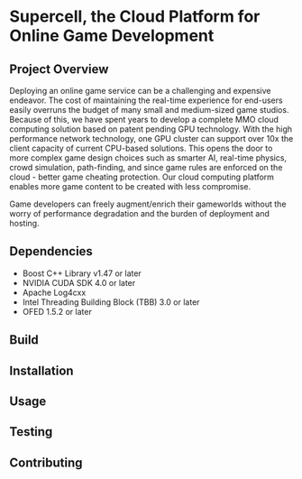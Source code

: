 Supercell, the Cloud Platform for Online Game Development
=========================================================

Project Overview
----------------

Deploying an online game service can be a challenging and expensive
endeavor. The cost of maintaining the real-time experience for
end-users easily overruns the budget of many small and medium-sized
game studios. Because of this, we have spent years to develop a
complete MMO cloud computing solution based on patent pending GPU
technology. With the high performance network technology, one GPU
cluster can support over 10x the client capacity of current CPU-based
solutions. This opens the door to more complex game design choices
such as smarter AI, real-time physics, crowd simulation, path-finding,
and since game rules are enforced on the cloud - better game cheating protection.
Our cloud computing platform enables more game content to be created with less compromise.

Game developers can freely augment/enrich their gameworlds without the worry of
performance degradation and the burden of deployment and hosting.

Dependencies
------------
* Boost C++ Library v1.47 or later
* NVIDIA CUDA SDK 4.0 or later
* Apache Log4cxx
* Intel Threading Building Block (TBB) 3.0 or later
* OFED 1.5.2 or later

Build
-----


Installation
------------


Usage
-----


Testing
-------


Contributing
------------

